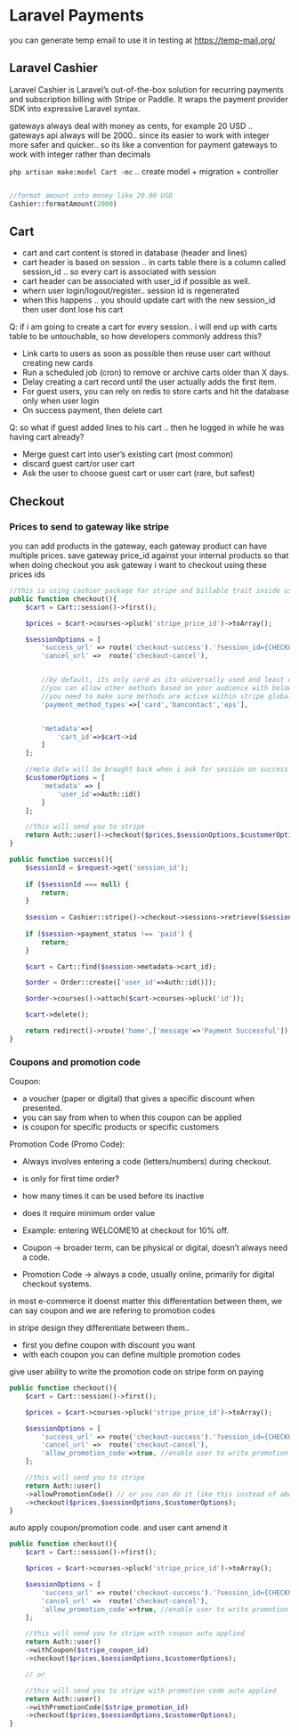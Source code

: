 # Laravel Payments

you can generate temp email to use it in testing at https://temp-mail.org/


## Laravel Cashier

Laravel Cashier is Laravel’s out-of-the-box solution for recurring payments and subscription billing with Stripe or Paddle. It wraps the payment provider SDK into expressive Laravel syntax.


gateways always deal with money as cents, for example 20 USD .. gateways api always will be 2000.. since its easier to work with integer more safer and quicker.. so its like a convention for payment gateways to work with integer rather than decimals


`php artisan make:model Cart -mc` .. create model + migration + controller


```php 

//format amount into money like 20.00 USD
Cashier::formatAmount(2000)

```



## Cart

- cart and cart content is stored in database (header and lines)
- cart header is based on session .. in carts table there is a column called session_id .. so every cart is associated with session
- cart header can be associated with user_id if possible as well.
- whern user login/logout/register.. session id is regenerated
- when this happens .. you should update cart with the new session_id then user dont lose his cart


Q: if i am going to create a cart for every session.. i will end up with carts table to be untouchable, so how developers commonly address this?

- Link carts to users as soon as possible then reuse user cart without creating new cards
- Run a scheduled job (cron) to remove or archive carts older than X days.
- Delay creating a cart record until the user actually adds the first item.
- For guest users, you can rely on redis to store carts and hit the database only when user login
- On success payment, then delete cart


Q: so what if guest added lines to his cart .. then he logged in while he was having cart already?
- Merge guest cart into user’s existing cart (most common)
- discard guest cart/or user cart
- Ask the user to choose guest cart or user cart (rare, but safest)


## Checkout

### Prices to send to gateway like stripe

you can add products in the gateway, each gateway product can have multiple prices. save gateway price_id against your internal products so that when doing checkout you ask gateway i want to checkout using these prices ids


```php
//this is using cashier package for stripe and billable trait inside user model
public function checkout(){
    $cart = Cart::session()->first();

    $prices = $cart->courses->pluck('stripe_price_id')->toArray();

    $sessionOptions = [
        'success_url' => route('checkout-success').'?session_id={CHECKOUT_SESSION_ID}'
        'cancel_url' =>  route('checkout-cancel'),


        //by default, its only card as its universally used and least confusion
        //you can allow other methods based on your audience with below parameter like wallets
        //you need to make sure methods are active within stripe global settings
        'payment_method_types'=>['card','bancontact','eps'],


        'metadata'=>[
            'cart_id'=>$cart->id
        ]
    ];

    //meta data will be brought back when i ask for session on success or failure
    $customerOptions = [
        'metadata' => [
            'user_id'=>Auth::id()
        ]
    ];

    //this will send you to stripe
    return Auth::user()->checkout($prices,$sessionOptions,$customerOptions);
}

public function success(){
    $sessionId = $request->get('session_id');
 
    if ($sessionId === null) {
        return;
    }
 
    $session = Cashier::stripe()->checkout->sessions->retrieve($sessionId); //this make api call to stripe to get session
 
    if ($session->payment_status !== 'paid') {
        return;
    }

    $cart = Cart::find($session->metadata->cart_id);

    $order = Order::create(['user_id'=>Auth::id()]);

    $order->courses()->attach($cart->courses->pluck('id'));

    $cart->delete();

    return redirect()->route('home',['message'=>'Payment Successful']);
}

```


### Coupons and promotion code

Coupon: 
- a voucher (paper or digital) that gives a specific discount when presented.
- you can say from when to when this coupon can be applied
- is coupon for specific products or specific customers


Promotion Code (Promo Code):
- Always involves entering a code (letters/numbers) during checkout.
- is only for first time order?
- how many times it can be used before its inactive
- does it require minimum order value
- Example: entering WELCOME10 at checkout for 10% off.

- Coupon → broader term, can be physical or digital, doesn’t always need a code.
- Promotion Code → always a code, usually online, primarily for digital checkout systems.


in most e-commerce it doenst matter this differentation between them, we can say coupon and we are refering to promotion codes

in stripe design they differentiate between them.. 
- first you define coupon with discount you want
- with each coupon you can define multiple promotion codes



give user ability to write the promotion code on stripe form on paying

```php
public function checkout(){
    $cart = Cart::session()->first();

    $prices = $cart->courses->pluck('stripe_price_id')->toArray();

    $sessionOptions = [
        'success_url' => route('checkout-success').'?session_id={CHECKOUT_SESSION_ID}'
        'cancel_url' =>  route('checkout-cancel'),
        'allow_promotion_code'=>true, //enable user to write promotion code
    ];

    //this will send you to stripe
    return Auth::user()
    ->allowPromotionCode() // or you can do it like this instead of above parameter. which is doing same thing
    ->checkout($prices,$sessionOptions,$customerOptions);
}

```

auto apply coupon/promotion code. and user cant amend it

```php
public function checkout(){
    $cart = Cart::session()->first();

    $prices = $cart->courses->pluck('stripe_price_id')->toArray();

    $sessionOptions = [
        'success_url' => route('checkout-success').'?session_id={CHECKOUT_SESSION_ID}'
        'cancel_url' =>  route('checkout-cancel'),
        'allow_promotion_code'=>true, //enable user to write promotion code
    ];

    //this will send you to stripe with coupon auto applied
    return Auth::user()
    ->withCoupon($stripe_coupon_id)
    ->checkout($prices,$sessionOptions,$customerOptions);

    // or

    //this will send you to stripe with promotion code auto applied
    return Auth::user()
    ->withPromotionCode($stripe_promotion_id)
    ->checkout($prices,$sessionOptions,$customerOptions);
}

```